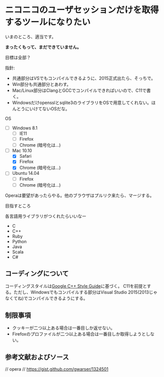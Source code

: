 # ニコニコのユーザセッションだけを取得するツールになりたい

いまのところ、適当です。

**まったくもって、まだできていません。**

目標は全部？

指針:

* 共通部分はVSでもコンパイルできるように、2015正式出たら、そっちで。
* Win部分も共通部分とあわす。
* Mac/Linux部分はClangとGCCでコンパイルできればいいので、C11で書く。
* Windowsだけopensslとsqlite3のライブラリをOSで用意してくれない。ほんとうにいけてないOSだな。

OS

* [ ] Windows 8.1
    * [ ] IE11
    * [ ] Firefox
    * [ ] Chrome (暗号化は…)
* [ ] Mac 10.10
    * [x] Safari
    * [x] Firefox
    * [x] Chrome (暗号化は…)
* [ ] Ubuntu 14.04
    * [ ] Firefox
    * [ ] Chrome (暗号化は…)

Operaは要望があったらやる。他のブラウザはプルリク来たら、マージする。

目指すところ

各言語用ライブラリがつくれたらいいなー

* C
* C++
* Ruby
* Python
* Java
* Scala
* C#

## コーディングについて

コーディングスタイルは[Google C++ Style Guide](https://code.google.com/p/google-styleguide/)に基づく。
C11を前提とする。ただし、Windowsでもコンパイルする部分はVisual Studio 2015(2013じゃなくてね)でコンパイルできるようにする。

## 制限事項

* クッキーが二つ以上ある場合は一番目しか返せない。
* Firefoxのプロファイルが二つ以上ある場合は一番目しか取得しようとしない。

## 参考文献およびソース
// opera
// https://gist.github.com/gwarser/1324501
